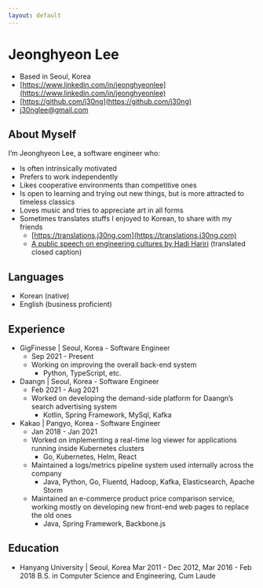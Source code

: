 ```yaml
---
layout: default
---
```


# Jeonghyeon Lee
- Based in Seoul, Korea
- [https://www.linkedin.com/in/jeonghyeonlee](https://www.linkedin.com/in/jeonghyeonlee)
- [https://github.com/j30ng](https://github.com/j30ng)
- [j30nglee@gmail.com](mailto:j30nglee@gmail.com)

## About Myself
I’m Jeonghyeon Lee, a software engineer who:
- Is often intrinsically motivated
- Prefers to work independently
- Likes cooperative environments than competitive ones
- Is open to learning and trying out new things, but is more attracted to timeless classics
- Loves music and tries to appreciate art in all forms
- Sometimes translates stuffs I enjoyed to Korean, to share with my friends
  - [https://translations.j30ng.com](https://translations.j30ng.com)
  - [A public speech on engineering cultures by Hadi Hariri](https://youtu.be/hDjzitFGuBA) (translated closed caption)

## Languages
- Korean (native)
- English (business proficient)

## Experience
- GigFinesse | Seoul, Korea - Software Engineer
  - Sep 2021 - Present
  - Working on improving the overall back-end system
    - Python, TypeScript, etc.
- Daangn | Seoul, Korea - Software Engineer
  - Feb 2021 - Aug 2021
  - Worked on developing the demand-side platform for Daangn’s search advertising system
    - Kotlin, Spring Framework, MySql, Kafka
- Kakao | Pangyo, Korea - Software Engineer
  - Jan 2018 - Jan 2021
  - Worked on implementing a real-time log viewer for applications running inside Kubernetes clusters
    - Go, Kubernetes, Helm, React
  - Maintained a logs/metrics pipeline system used internally across the company
    - Java, Python, Go, Fluentd, Hadoop, Kafka, Elasticsearch, Apache Storm
  - Maintained an e-commerce product price comparison service, working mostly on developing new front-end web pages to replace the old ones
    - Java, Spring Framework, Backbone.js

## Education
- Hanyang University | Seoul, Korea
Mar 2011 - Dec 2012, Mar 2016 - Feb 2018
B.S. in Computer Science and Engineering, Cum Laude

